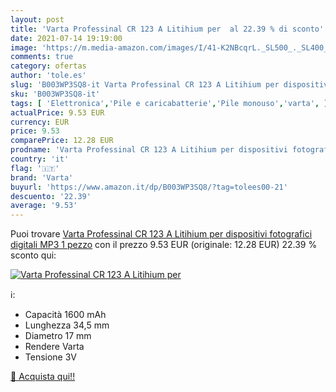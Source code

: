 ```yaml
---
layout: post
title: 'Varta Professinal CR 123 A Litihium per  al 22.39 % di sconto'
date: 2021-07-14 19:19:00
image: 'https://m.media-amazon.com/images/I/41-K2NBcqrL._SL500_._SL400_.jpg'
comments: true
category: ofertas
author: 'tole.es'
slug: 'B003WP3SQ8-it Varta Professinal CR 123 A Litihium per dispositivi...'
sku: 'B003WP3SQ8-it'
tags: [ 'Elettronica','Pile e caricabatterie','Pile monouso','varta', ]
actualPrice: 9.53 EUR
currency: EUR
price: 9.53
comparePrice: 12.28 EUR
prodname: 'Varta Professinal CR 123 A Litihium per dispositivi fotografici  digitali  MP3  1 pezzo'
country: 'it'
flag: '🇮🇹'
brand: 'Varta'
buyurl: 'https://www.amazon.it/dp/B003WP3SQ8/?tag=tolees00-21'
descuento: '22.39'
average: '9.53'
---
```


Puoi trovare [Varta Professinal CR 123 A Litihium per dispositivi fotografici  digitali  MP3  1 pezzo](https://www.amazon.it/dp/B003WP3SQ8/?tag=tolees00-21) con il prezzo 9.53 EUR (originale: 12.28 EUR) 22.39 % sconto qui:

[![Varta Professinal CR 123 A Litihium per ](https://m.media-amazon.com/images/I/41-K2NBcqrL._SL500_._SL400_.jpg)](https://www.amazon.it/dp/B003WP3SQ8/?tag=tolees00-21)

ℹ️:

- Capacità 1600 mAh
- Lunghezza 34,5 mm
- Diametro 17 mm
- Rendere Varta
- Tensione 3V

[🛒 Acquista qui!!](https://www.amazon.it/dp/B003WP3SQ8/?tag=tolees00-21)
